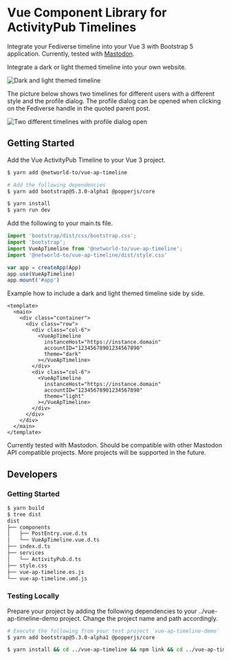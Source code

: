 # Vue Component Library for ActivityPub Timelines

Integrate your Fediverse timeline into your Vue 3 with Bootstrap 5 application.
Currently, tested with [Mastodon](https://joinmastodon.org).

Integrate a dark or light themed timeline into your own website.

![Dark and light themed timeline](https://media.githubusercontent.com/media/networld-to/vue-ap-timeline/main/screenshots/dark-and-light-demo.png)

The picture below shows two timelines for different users with a different
style and the profile dialog. The profile dialog can be opened when clicking
on the Fediverse handle in the quoted parent post.

![Two different timelines with profile dialog open](https://media.githubusercontent.com/media/networld-to/vue-ap-timeline/main/screenshots/two-different-timelines-with-profile-dialog.png)


## Getting Started

Add the Vue ActivityPub Timeline to your Vue 3 project.

```bash
$ yarn add @networld-to/vue-ap-timeline

# Add the following dependencies
$ yarn add bootstrap@5.3.0-alpha1 @popperjs/core

$ yarn install
$ yarn run dev
```

Add the following to your main.ts file.

```ts
import 'bootstrap/dist/css/bootstrap.css';
import 'bootstrap';
import VueApTimeline from '@networld-to/vue-ap-timeline';
import '@networld-to/vue-ap-timeline/dist/style.css'

var app = createApp(App)
app.use(VueApTimeline)
app.mount('#app')
```

Example how to include a dark and light themed timeline side by side.

```vue
<template>
  <main>
    <div class="container">
      <div class="row">
        <div class="col-6">
          <VueApTimeline
            instanceHost="https://instance.domain"
            accountID="12345678901234567890"
            theme="dark"
          ></VueApTimeline>
        </div>
        <div class="col-6">
          <VueApTimeline
            instanceHost="https://instance.domain"
            accountID="12345678901234567890"
            theme="light"
          ></VueApTimeline>
        </div>
      </div>
    </div>
  </main>
</template>
```

Currently tested with Mastodon. Should be compatible with other Mastodon API
compatible projects. More projects will be supported in the future.

## Developers

### Getting Started

```bash
$ yarn build
$ tree dist
dist
├── components
│   ├── PostEntry.vue.d.ts
│   └── VueApTimeline.vue.d.ts
├── index.d.ts
├── services
│   └── ActivityPub.d.ts
├── style.css
├── vue-ap-timeline.es.js
└── vue-ap-timeline.umd.js
```

### Testing Locally

Prepare your project by adding the following dependencies to your ../vue-ap-timeline-demo
project. Change the project name and path accordingly.

```bash
# Execute the following from your test project `vue-ap-timeline-demo`
$ yarn add bootstrap@5.3.0-alpha1 @popperjs/core

$ yarn install && cd ../vue-ap-timeline && npm link && cd ../vue-ap-timeline-demo && npm link vue-ap-timeline
```